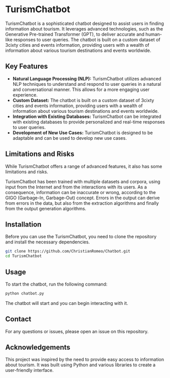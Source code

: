 # TurismChatbot

TurismChatbot is a sophisticated chatbot designed to assist users in finding information about tourism. It leverages advanced technologies, such as the Generative Pre-trained Transformer (GPT), to deliver accurate and human-like responses to user queries. The chatbot is built on a custom dataset of 3cixty cities and events information, providing users with a wealth of information about various tourism destinations and events worldwide.

## Key Features

* **Natural Language Processing (NLP):** TurismChatbot utilizes advanced NLP techniques to understand and respond to user queries in a natural and conversational manner. This allows for a more engaging user experience.
* **Custom Dataset:** The chatbot is built on a custom dataset of 3cixty cities and events information, providing users with a wealth of information about various tourism destinations and events worldwide.
* **Integration with Existing Databases:** TurismChatbot can be integrated with existing databases to provide personalized and real-time responses to user queries.
* **Development of New Use Cases:** TurismChatbot is designed to be adaptable and can be used to develop new use cases.

## Limitations and Risks

While TurismChatbot offers a range of advanced features, it also has some limitations and risks.

TurismChatbot has been trained with multiple datasets and corpora, using input from the Internet and from the interactions with its users. As a consequence, information can be inaccurate or wrong, according to the GIGO (Garbage-In, Garbage-Out) concept. Errors in the output can derive from errors in the data, but also from the extraction algorithms and finally from the output generation algorithms.

## Installation

Before you can use the TurismChatbot, you need to clone the repository and install the necessary dependencies. 

```bash
git clone https://github.com/ChristianRomeo/Chatbot.git
cd TurismChatbot
```

## Usage

To start the chatbot, run the following command:

```bash
python chatbot.py
```

The chatbot will start and you can begin interacting with it.

## Contact

For any questions or issues, please open an issue on this repository.

## Acknowledgements

This project was inspired by the need to provide easy access to information about tourism. It was built using Python and various libraries to create a user-friendly interface.
